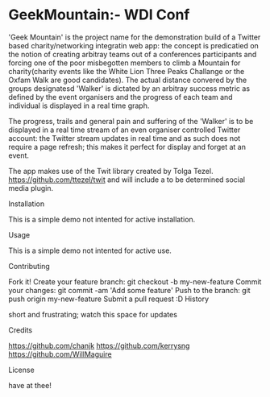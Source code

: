 # GeekMountain:- WDI Conf

'Geek Mountain' is the project name for the demonstration build of a Twitter based charity/networking integratin web app: the concept is predicatied on the notion of creating arbitray teams out of a conferences participants and forcing one of the poor misbegotten members to climb a Mountain for charity(charity events like the White Lion Three Peaks Challange or the Oxfam Walk are good candidates).  The actual distance convered by the groups designatesd 'Walker' is dictated by an arbitray success metric as defined by the event organisers and the progress of each team and individual is displayed in a real time graph.

The progress, trails and general pain and suffering of the 'Walker' is to be displayed in a real time stream of an even organiser controlled Twitter account: the Twitter stream updates in real time and as such does not require a page refresh; this makes it perfect for display and forget at an event.

The app makes use of the Twit library created by Tolga Tezel. https://github.com/ttezel/twit and will include a to be determined social media plugin.


Installation

This is a simple demo not intented for active installation.

Usage

This is a simple demo not intented for active use.

Contributing

Fork it!
Create your feature branch: git checkout -b my-new-feature
Commit your changes: git commit -am 'Add some feature'
Push to the branch: git push origin my-new-feature
Submit a pull request :D
History

short and frustrating; watch this space for updates

Credits

https://github.com/chanjk
https://github.com/kerrysng
https://github.com/WillMaguire

License

have at thee!
